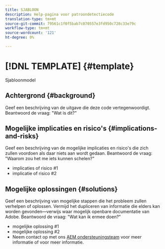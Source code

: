 ```yaml
---
title: SJABLOON
description: Help-pagina voor patroondetectiecode
translation-type: tm+mt
source-git-commit: 79561c1f0f5bab7c070557e3fd950c728c33e79c
workflow-type: tm+mt
source-wordcount: '121'
ht-degree: 0%

---
```



# [!DNL TEMPLATE] {#template}

Sjabloonmodel

## Achtergrond {#background}

Geef een beschrijving van de uitgave die deze code vertegenwoordigt.
Beantwoord de vraag: &quot;Wat is dit?&quot;

## Mogelijke implicaties en risico&#39;s {#implications-and-risks}

Geef een beschrijving van de mogelijke implicaties en risico&#39;s die zich zullen voordoen als daar niets aan wordt gedaan.
Beantwoord de vraag: &quot;Waarom zou het me iets kunnen schelen?&quot;

* implicaties of risico #1
* implicatie of risico #2

## Mogelijke oplossingen {#solutions}

Geef een beschrijving van mogelijke stappen die het probleem zullen verhelpen of oplossen. Vermijd het dupliceren van informatie die elders kan worden gevonden—verwijs waar mogelijk openbare documentatie van Adobe.
Beantwoord de vraag: &quot;Wat kan ik ermee doen?&quot;

* mogelijke oplossing #1
* mogelijke oplossing #2
* Neem contact op met ons [AEM ondersteuningsteam](https://helpx.adobe.com/enterprise/using/support-for-experience-cloud.html) voor meer informatie of voor meer informatie.
